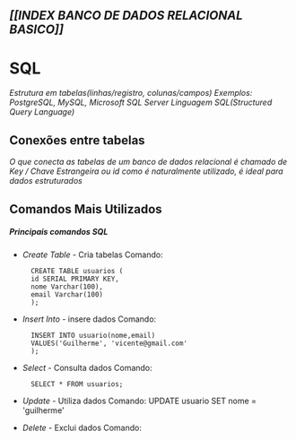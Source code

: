 
## ***[[INDEX BANCO DE DADOS RELACIONAL  BASICO]]***

# **SQL**
*Estrutura em tabelas(linhas/registro, colunas/campos)*
*Exemplos: PostgreSQL, MySQL, Microsoft SQL Server*
*Linguagem SQL(Structured Query Language)*


## **Conexões entre tabelas**

*O que conecta as tabelas de um banco de dados relacional é chamado de Key /  Chave Estrangeira  ou id como é naturalmente utilizado, é ideal para dados estruturados* 

## **Comandos Mais Utilizados**

##### *Principais comandos SQL*

- *Create Table* -  Cria tabelas
	Comando:
	
		CREATE TABLE usuarios (
		id SERIAL PRIMARY KEY,
		nome Varchar(100),
		email Varchar(100)
		);
		
- *Insert Into* - insere dados
	Comando:
	
		INSERT INTO usuario(nome,email)
		VALUES('Guilherme', 'vicente@gmail.com'
		);

- *Select* -  Consulta dados
	Comando:
	
		SELECT * FROM usuarios; 

- *Update* - Utiliza dados
	Comando:
		UPDATE usuario 
		SET nome = 'guilherme'

- *Delete* - Exclui dados
	Comando: